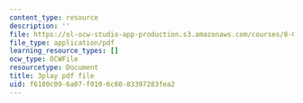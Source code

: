 ```yaml
---
content_type: resource
description: ''
file: https://ol-ocw-studio-app-production.s3.amazonaws.com/courses/8-01sc-classical-mechanics-fall-2016/f6180c096a07f0106c6083397283fea2_uhaFP0xEmzM.pdf
file_type: application/pdf
learning_resource_types: []
ocw_type: OCWFile
resourcetype: Document
title: 3play pdf file
uid: f6180c09-6a07-f010-6c60-83397283fea2
---
```

